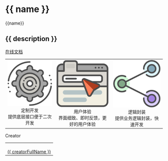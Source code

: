 # {{ name }}

<!--MR-D{tpl: 'home'}-->

<!-- MARKRUN-HTML
<style>h1 {display:none;}</style>
-->

<div class="face-one-intro">
    <div class="face-one-intro-title">{{name}}</div>
    <h2 class="face-one-intro-desc">
        {{ description }}
    </h2>
    <div class="face-one-intro-tool">
        <a href="https://{{$username}}.github.io/{{$repository}}" class="face-one-intro-btn face-one-intro-btn--primary mr-online-hide" >在线文档</a>
        <!-- MARKRUN-HTML
            <a href="./doc/intro.md" class="face-one-intro-btn face-one-intro-btn--primary">指引</a>
            <a href="http://github.com/{{$username}}/{{$repository}}" class="face-one-intro-btn">GITHUB</a>
        -->
    </div>
</div>
<div class="face-one-feature">
    <table style="width:100%;" data-comments="In order to github typesetting so use the table tag" >
        <tr>
            <td align="center" >
                <div class="face-one-feature-item">
                    <img src="./doc/theme/media/cogwheel.svg" alt="" class="face-one-feature-item-photo">
                    <br />
                    <div class="face-one-feature-item-label">定制开发</div>
                    <div class="face-one-feature-item-desc">提供底层接口便于二次开发</div>
                </div>
            </td>
            <td align="center" >
                <div class="face-one-feature-item">
                    <img src="./doc/theme/media/browser.svg" alt="" class="face-one-feature-item-photo">
                    <br />
                    <div class="face-one-feature-item-label">用户体验</div>
                    <div class="face-one-feature-item-desc">界面细致、即时反馈，更好的用户体验</div>
                </div>
            </td>
            <td align="center" >
                <div class="face-one-feature-item">
                    <img src="./doc/theme/media/share.svg" alt="" class="face-one-feature-item-photo">
                    <br />
                    <div class="face-one-feature-item-label">逻辑封装</div>
                    <div class="face-one-feature-item-desc">提供业务逻辑封装，快速开发</div>
                </div>
            </td>
        </tr>
    </table>
</div>

<div class="face-one-face-one-feature-title">
    Creator
</div>
<div class="face-one-feature face-one-feature--creator">
    <table style="width:100%;" data-comments="In order to github typesetting so use the table tag" >
        <tr>
            <td align="center" >
                <a class="face-one-feature-item" href="https://github.com/{{ creatorAccount }}">
                    <img src="https://github.com/{{ creatorAccount }}.png" width="150 height="150" alt="" class="face-one-feature-item-avatar">
                    <br />
                    <div class="face-one-feature-item-label">{{ creatorFullName }}</div>
                </a>
            </td>
        </tr>
    </table>
</div>

